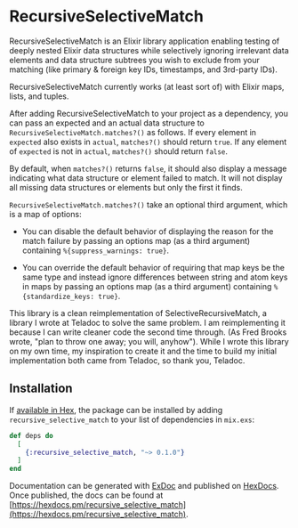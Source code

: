# RecursiveSelectiveMatch

RecursiveSelectiveMatch is an Elixir library application enabling testing of
deeply nested Elixir data structures while selectively ignoring irrelevant data
elements and data structure subtrees you wish to exclude from your matching (like
primary & foreign key IDs, timestamps, and 3rd-party IDs).

RecursiveSelectiveMatch currently works (at least sort of) with Elixir maps, lists,
and tuples.

After adding RecursiveSelectiveMatch to your project as a dependency, you can pass
an expected and an actual data structure to `RecursiveSelectiveMatch.matches?()` as follows.
If every element in `expected` also exists in `actual`, `matches?()` should return `true`.
If any element of `expected` is not in `actual`, `matches?()` should return `false`.

By default, when `matches?()` returns `false`, it should also display a message indicating
what data structure or element failed to match. It will not display all missing data
structures or elements but only the first it finds.

`RecursiveSelectiveMatch.matches?()` take an optional third argument, which is a map of
options:

* You can disable the default behavior of displaying the reason for the match failure by passing an options map (as a third argument) containing `%{suppress_warnings: true}`.

* You can override the default behavior of requiring that map keys be the same type and instead ignore differences between string and atom keys in maps by passing an options map (as a third argument) containing `%{standardize_keys: true}`.

This library is a clean reimplementation of SelectiveRecursiveMatch, a library I
wrote at Teladoc to solve the same problem. I am reimplementing it because I can
write cleaner code the second time through. (As Fred Brooks wrote, "plan to
throw one away; you will, anyhow"). While I wrote this library on my own time,
my inspiration to create it and the time to build my initial implementation
both came from Teladoc, so thank you, Teladoc.

## Installation

If [available in Hex](https://hex.pm/docs/publish), the package can be installed
by adding `recursive_selective_match` to your list of dependencies in `mix.exs`:

```elixir
def deps do
  [
    {:recursive_selective_match, "~> 0.1.0"}
  ]
end
```

Documentation can be generated with [ExDoc](https://github.com/elixir-lang/ex_doc)
and published on [HexDocs](https://hexdocs.pm). Once published, the docs can
be found at [https://hexdocs.pm/recursive_selective_match](https://hexdocs.pm/recursive_selective_match).

